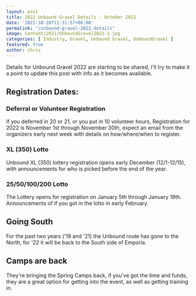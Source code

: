```yaml
---
layout: post
title: 2022 Unbound Gravel Details - October 2021
date: '2021-10-28T11:31:57+00:00'
permalink: "/unbound-gravel-2022-details"
image: Content/2021/UnboundGravel2022-1.jpg
categories: [ Industry, Gravel, Unbound Gravel, UnboundGravel ]
featured: true
author: chris
---
```


Details for Unbound Gravel 2022 are starting to be shared, I'll try to make it a point to update this post with info as it becomes available.


## Registration Dates:

### Deferral or Volunteer Registration
If you deferred in 20 or 21, or you put in 10 volunteer hours, Registration for 2022 is November 1st through November 30th, expect an email from the organizers early next week with details on how/where/when to register.

### XL (350) Lotto
Unbound XL (350) lottery registration opens early December (12/1-12/15), with announcements for who is picked before the end of the year.

### 25/50/100/200 Lotto
The Lottery opens for registration on January 5th through January 18th. Announcements of if you got in the lotto in early February.


## Going South
For the past two years ('19 and '21) the Unbound route has gone to the North, for '22 it will be back to the South side of Emporia.

## Camps are back
They're bringing the Spring Camps back, if you've got the time and funds, they are a great option for getting into the event, as well as getting training in.
